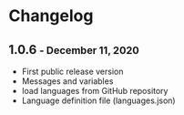 # Changelog

## 1.0.6 <small>- December 11, 2020</small>

- First public release version
- Messages and variables
- load languages from GitHub repository 
- Language definition file (languages.json)


<script>
document.getElementsByClassName("md-nav--primary")[0].hidden = true;
</script>

